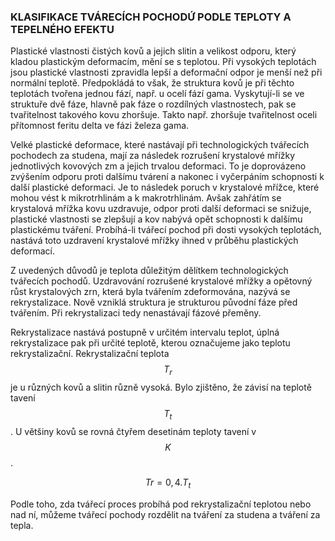 ### KLASIFIKACE TVÁRECÍCH POCHODỨ PODLE TEPLOTY A TEPELNÉHO EFEKTU

Plastické vlastnosti čistých kovů a jejich slitin a velikost odporu, který kladou plastickým deformacím, mění se s teplotou. Při vysokých teplotách jsou plastické vlastnosti zpravidla lepší a deformační odpor je menší než při normální teplotě. Předpokládá to však, že struktura kovů je při těchto teplotách tvořena jednou fází, např. u ocelí fází gama. Vyskytují-li se ve struktuře dvě fáze, hlavně pak fáze o rozdílných vlastnostech, pak se tvařitelnost takového kovu zhoršuje. Takto např. zhoršuje tvařitelnost oceli přítomnost feritu delta ve fázi železa gama.

Velké plastické deformace, které nastávají při technologických tvářecích pochodech za studena, mají za následek rozrušení krystalové mřížky jednotlivých kovových zm a jejich trvalou deformaci. To je doprovázeno zvýšením odporu proti dalšímu tvárení a nakonec i vyčerpáním schopnosti k další plastické deformaci. Je to následek poruch v krystalové mřížce, které mohou vést k mikrotrhlinám a k makrotrhlinám. Avšak zahřátím se krystalová mřížka kovu uzdravuje, odpor proti další deformaci se snižuje, plastické vlastnosti se zlepšují a kov nabývá opět schopnosti k dalšímu plastickému tváření. Probíhá-li tvářecí pochod při dosti vysokých teplotách, nastává toto uzdravení krystalové mřížky ihned v průběhu plastických deformací.

Z uvedených důvodů je teplota důležitým dělítkem technologických tvářecích pochodů. Uzdravování rozrušené krystalové mřížky a opětovný růst krystalových zrn, která byla tvářením zdeformována, nazývá se rekrystalizace. Nově vzniklá struktura je strukturou původní fáze před tvářením. Při rekrystalizaci tedy nenastávají fázové přeměny.

Rekrystalizace nastává postupně v určitém intervalu teplot, úplná rekrystalizace pak při určité teplotě, kterou označujeme jako teplotu rekrystalizační. Rekrystalizační teplota $$T_r$$ je u různých kovů a slitin různě vysoká. Bylo zjištěno, že závisí na teplotě tavení $$T_t$$ . U většiny kovů se rovná čtyřem desetinám teploty tavení v $$K$$ .

$$
Tr=0,4.T_t
$$

Podle toho, zda tvářecí proces probíhá pod rekrystalizační teplotou nebo nad ní, můžeme tvářecí pochody rozdělit na tváření za studena a tváření za tepla.
